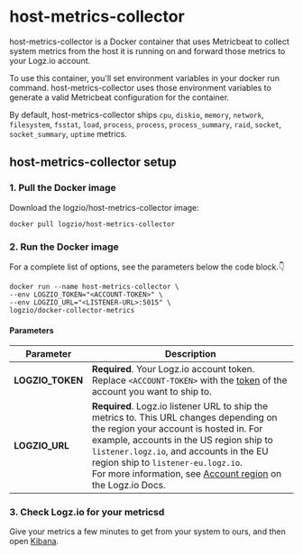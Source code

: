 # host-metrics-collector

host-metrics-collector is a Docker container that uses Metricbeat to collect system metrics from the host it is running on and forward those metrics to your Logz.io account.

To use this container, you'll set environment variables in your docker run command.
host-metrics-collector uses those environment variables to generate a valid Metricbeat configuration for the container.

By default, host-metrics-collector ships `cpu`, `diskio`, `memory`, `network`, `filesystem`, `fsstat`, `load`, `process`, `process`, `process_summary`, `raid`, `socket`, `socket_summary`, `uptime` metrics.

## host-metrics-collector setup

### 1. Pull the Docker image

Download the logzio/host-metrics-collector image:

```shell
docker pull logzio/host-metrics-collector
```

### 2. Run the Docker image

For a complete list of options, see the parameters below the code block.👇

```shell
docker run --name host-metrics-collector \
--env LOGZIO_TOKEN="<ACCOUNT-TOKEN>" \
--env LOGZIO_URL="<LISTENER-URL>:5015" \
logzio/docker-collector-metrics
```

#### Parameters

| Parameter | Description |
|---|---|
| **LOGZIO_TOKEN** | **Required**. Your Logz.io account token. Replace `<ACCOUNT-TOKEN>` with the [token](https://app.logz.io/#/dashboard/settings/general) of the account you want to ship to. |
| **LOGZIO_URL** | **Required**. Logz.io listener URL to ship the metrics to. This URL changes depending on the region your account is hosted in. For example, accounts in the US region ship to `listener.logz.io`, and accounts in the EU region ship to `listener-eu.logz.io`. <br /> For more information, see [Account region](https://docs.logz.io/user-guide/accounts/account-region.html) on the Logz.io Docs. |

### 3. Check Logz.io for your metricsd

Give your metrics a few minutes to get from your system to ours, and then open [Kibana](https://app.logz.io/#/dashboard/kibana).
